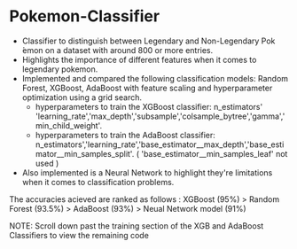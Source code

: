 # Pokemon-Classifier
* Classifier to distinguish between Legendary and Non-Legendary Pok ́emon on a dataset with around 800 or more entries.
* Highlights the importance of different features when it comes to legendary pokemon.
* Implemented and compared the following classification models: Random Forest, XGBoost, AdaBoost
  with feature scaling and hyperparameter optimization using a grid search.
  * hyperparameters to train the XGBoost classifier: n_estimators'
    'learning_rate','max_depth','subsample','colsample_bytree','gamma','min_child_weight'. 
  * hyperparameters to train the AdaBoost classifier: n_estimators','learning_rate','base_estimator__max_depth','base_estimator__min_samples_split'. 
    ( 'base_estimator__min_samples_leaf' not used )
* Also implemented is a Neural Network to highlight they're limitations when it comes to classification problems.

The accuracies acieved are ranked as follows : XGBoost (95%) > Random Forest (93.5%) > AdaBoost (93%)  > Neual Network model (91%)


NOTE: Scroll down past the training section of the XGB and AdaBoost Classifiers to view the remaining code
